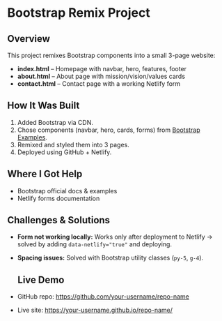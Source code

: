 # Bootstrap Remix Project


## Overview
This project remixes Bootstrap components into a small 3-page website:
- **index.html** – Homepage with navbar, hero, features, footer
- **about.html** – About page with mission/vision/values cards
- **contact.html** – Contact page with a working Netlify form


## How It Was Built
1. Added Bootstrap via CDN.
2. Chose components (navbar, hero, cards, forms) from [Bootstrap Examples](https://getbootstrap.com/docs/5.3/examples/).
3. Remixed and styled them into 3 pages.
4. Deployed using GitHub + Netlify.


## Where I Got Help
- Bootstrap official docs & examples
- Netlify forms documentation


## Challenges & Solutions
- **Form not working locally:** Works only after deployment to Netlify → solved by adding `data-netlify="true"` and deploying.

- **Spacing issues:** Solved with Bootstrap utility classes (`py-5`, `g-4`).

  ## Live Demo
- GitHub repo: https://github.com/your-username/repo-name  
- Live site: https://your-username.github.io/repo-name/  
